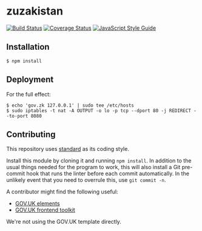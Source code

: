 # zuzakistan
[![Build Status](https://travis-ci.org/zuzak/gov.zk.svg?branch=master)](https://travis-ci.org/zuzak/gov.zk)
[![Coverage Status](https://coveralls.io/repos/github/zuzak/gov.zk/badge.svg?branch=master)](https://coveralls.io/github/zuzak/gov.zk?branch=master)
[![JavaScript Style Guide](https://img.shields.io/badge/code%20style-standard-brightgreen.svg)](http://standardjs.com/)

## Installation
```
$ npm install
```
## Deployment
For the full effect:
```
$ echo 'gov.zk 127.0.0.1' | sudo tee /etc/hosts
$ sudo iptables -t nat -A OUTPUT -o lo -p tcp --dport 80 -j REDIRECT --to-port 8080
```

## Contributing
This repository uses [standard](http://standardjs.com/) as its coding style.

Install this module by cloning it and running `npm install`.
In addition to the usual things needed for the program to work, this will
also install a Git pre-commit hook that runs the linter before each commit
automatically. In the unlikely event that you need to overrule this, use
`git commit -n`.

A contributor might find the following useful:
* [GOV.UK elements](https://govuk-elements.herokuapp.com/)
* [GOV.UK frontend toolkit](https://github.com/alphagov/govuk_frontend_toolkit)

We're not using the GOV.UK template directly.
